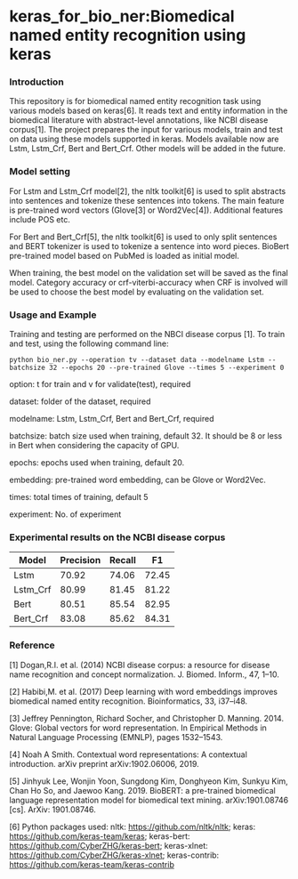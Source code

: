 # keras_for_bio_ner:Biomedical named entity recognition using keras
### Introduction
This repository is for biomedical named entity recognition task using various models based on keras[6]. It reads text and entity information in the biomedical literature with abstract-level annotations, like NCBI disease corpus[1]. The project prepares the input for various models, train and test on data using these models supported in keras. Models available now are Lstm, Lstm_Crf, Bert and Bert_Crf. Other models will be added in the future.
### Model setting
For Lstm and Lstm_Crf model[2], the nltk toolkit[6] is used to split abstracts into sentences and tokenize these sentences into tokens. The main feature is pre-trained word vectors (Glove[3] or Word2Vec[4]). Additional features include POS etc.

For Bert and Bert_Crf[5], the nltk toolkit[6] is used to only split sentences and BERT tokenizer is used to tokenize a sentence into word pieces. BioBert pre-trained model based on PubMed is loaded as initial model.

When training, the best model on the validation set will be saved as the final model. Category accuracy or crf-viterbi-accuracy when CRF is involved will be used to choose the best model by evaluating on the validation set.
### Usage and Example
Training and testing are performed on the NBCI disease corpus [1]. To train and test, using the following command line:
```shell
python bio_ner.py --operation tv --dataset data --modelname Lstm --batchsize 32 --epochs 20 --pre-trained Glove --times 5 --experiment 0
```
option: t for train and v for validate(test), required

dataset: folder of the dataset, required

modelname: Lstm, Lstm_Crf, Bert and Bert_Crf, required

batchsize: batch size used when training, default 32. It should be 8 or less in Bert when considering the capacity of GPU.

epochs: epochs used when training, default 20.

embedding: pre-trained word embedding, can be Glove or Word2Vec.

times: total times of training, default 5

experiment: No. of experiment

### Experimental results on the NCBI disease corpus
| Model    | Precision | Recall | F1    |
| -------- | --------- | ------ | ----- |
| Lstm     | 70.92     | 74.06  | 72.45 |
| Lstm_Crf | 80.99     | 81.45  | 81.22 |
| Bert     | 80.51     | 85.54  | 82.95 |
| Bert_Crf | 83.08     | 85.62  | 84.31 |

### Reference

[1] Dogan,R.I. et al. (2014) NCBI disease corpus: a resource for disease name recognition and concept normalization. J. Biomed. Inform., 47, 1–10.

[2] Habibi,M. et al. (2017) Deep learning with word embeddings improves biomedical named entity recognition. Bioinformatics, 33, i37–i48.

[3] Jeffrey Pennington, Richard Socher, and Christopher D. Manning. 2014. Glove: Global vectors for word representation. In Empirical Methods in Natural Language Processing (EMNLP), pages 1532–1543.

[4] Noah A Smith. Contextual word representations: A contextual introduction. arXiv preprint arXiv:1902.06006, 2019.

[5] Jinhyuk Lee, Wonjin Yoon, Sungdong Kim, Donghyeon Kim, Sunkyu Kim, Chan Ho So, and Jaewoo Kang. 2019. BioBERT: a pre-trained biomedical language representation model for biomedical text mining. arXiv:1901.08746 [cs]. ArXiv: 1901.08746.

[6] Python packages used: nltk: https://github.com/nltk/nltk; keras: https://github.com/keras-team/keras; keras-bert: https://github.com/CyberZHG/keras-bert; keras-xlnet: https://github.com/CyberZHG/keras-xlnet; keras-contrib: https://github.com/keras-team/keras-contrib
